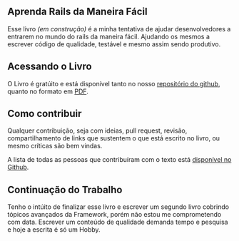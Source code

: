 ## Aprenda Rails da Maneira Fácil

Esse livro _(em construção)_ é a minha tentativa de ajudar desenvolvedores a entrarem no mundo do rails da maneira fácil. Ajudando os mesmos a escrever código de qualidade, testável e mesmo assim sendo produtivo.

## Acessando o Livro

O Livro é gratúito e está disponível tanto no nosso [repositório do github](https://github.com/victorlcampos/aprenda_rails_da_maneira_facil), quanto no formato em [PDF](https://github.com/victorlcampos/aprenda_rails_da_maneira_facil/releases).

## Como contribuir

Qualquer contribuição, seja com ideias, pull request, revisão, compartilhamento de links que sustentem o que está escrito no livro, ou mesmo críticas são bem vindas.

A lista de todas as pessoas que contribuíram com o texto está [disponível no Github](https://github.com/victorlcampos/aprenda_rails_da_maneira_facil/graphs/contributors).

## Continuação do Trabalho

Tenho o intúito de finalizar esse livro e escrever um segundo livro cobrindo tópicos avançados da Framework, porém não estou me comprometendo com data. Escrever um conteúdo de qualidade demanda tempo e pesquisa e hoje a escrita é só um Hobby.
